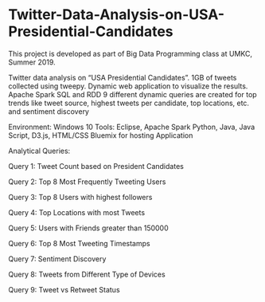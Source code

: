 # Twitter-Data-Analysis-on-USA-Presidential-Candidates
This project is developed as part of Big Data Programming class at UMKC, Summer 2019.

Twitter data analysis on “USA Presidential Candidates”.
1GB of tweets collected using tweepy.
Dynamic web application to visualize the results.
Apache Spark SQL and RDD 
9 different dynamic queries are created for top trends like tweet source, highest tweets per candidate, top locations, etc. and sentiment discovery

Environment: Windows 10
Tools: Eclipse, Apache Spark
Python, Java, Java Script, D3.js, HTML/CSS
Bluemix for hosting Application


Analytical Queries:

Query 1: Tweet Count based on President Candidates

Query 2: Top 8 Most Frequently Tweeting Users

Query 3: Top 8 Users with highest followers

Query 4: Top Locations with most Tweets

Query 5: Users with Friends greater than 150000

Query 6: Top 8 Most Tweeting Timestamps

Query 7: Sentiment Discovery

Query 8: Tweets from Different Type of Devices

Query 9: Tweet vs Retweet Status
